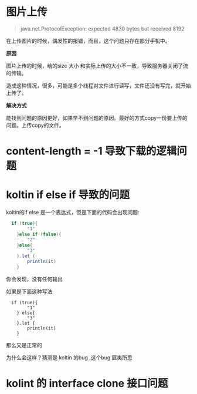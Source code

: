 
# 图片上传

> java.net.ProtocolException: expected 4830 bytes but received 8192

在上传图片的时候，偶发性的报错，而且，这个问题只存在部分手机中。
 
 **原因**

图片上传的时候，给的size 大小 和实际上传的大小不一致，导致服务器关闭了流的传输。


造成这种情况，很多，可能是多个线程对文件进行读写，文件还没有写完，就开始上传了。

**解决方式**

能找到问题的原因更好，如果早不到问题的原因。最好的方式copy一份要上传的问题。上传copy的文件。


# content-length = -1 导致下载的逻辑问题


# koltin if else if 导致的问题


koltin的if else 是一个表达式，但是下面的代码会出现问题:

```java
  if (true){
        "1"
    }else if (false){
        "2"
    }else{
        "3"
    }.let {
        println(it)
    }
```

你会发现，没有任何输出


如果是下面这种写法

```
  if (true){
        "1"
    } else{
        "3"
    }.let {
        println(it)
    }
```
那么又是正常的


为什么会这样？猜测是 koltin 的bug ,这个bug 匪夷所思

# kolint 的 interface clone 接口问题